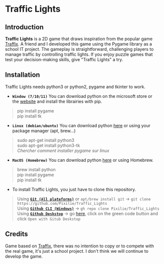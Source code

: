 # Traffic Lights
## Introduction
**Traffic Lights** is a 2D game that draws inspiration from the popular game [Traffix](https://store.steampowered.com/app/1102580/Traffix/). A friend and I developed this game using the Pygame library as a school IT project. The gameplay is straightforward, challenging players to manage traffic by controlling traffic lights. If you enjoy puzzle games that test your decision-making skills, give "Traffic Lights" a try.  

## Installation
Traffic Lights needs python3 or python2, pygame and tkinter to work.
- **`Window (7/10/11)`** You can download python on the microsoft store or the [website](https://python.org) and install the librairies with pip.
> pip install pygame  
> pip install tk
- **``Linux (debian/ubuntu)``** You can download python [here](https://www.python.org/downloads/source/) or using your package manager (apt, brew...)
> sudo apt-get install python3  
> sudo apt-get install python3-tk  
> *Chercher comment installer pygame sur linux*
- **``MacOS (Homebrew)``** You can download python [here](https://www.python.org/downloads/macos/) or using Homebrew.
> brew install python  
> pip install pygame  
> pip install tk
- To install Traffic Lights, you just have to clone this repository.  
> Using **[``Git (All plateforms)``](https://git-scm.com/downloads)** or ``apt/brew install git`` -> ``git clone https://github.com/Pixilie/Traffic_Lights``  
> Using **[``Github CLI (Windows)``](https://cli.github.com/)** -> ``gh repo clone Pixilie/Traffic_Lights``  
> Using **[``Github Deskstop``](https://desktop.github.com/)** -> go [here](https://github.com/Pixilie/Traffic_Lights), click on the green code button and click ``Open with Gitub Deskstop``

## Credits
Game based on [Traffix](https://store.steampowered.com/app/1102580/Traffix/), there was no intention to copy or to compete with the real game, it's just a school project. I don't think we will continue to develop the game.
